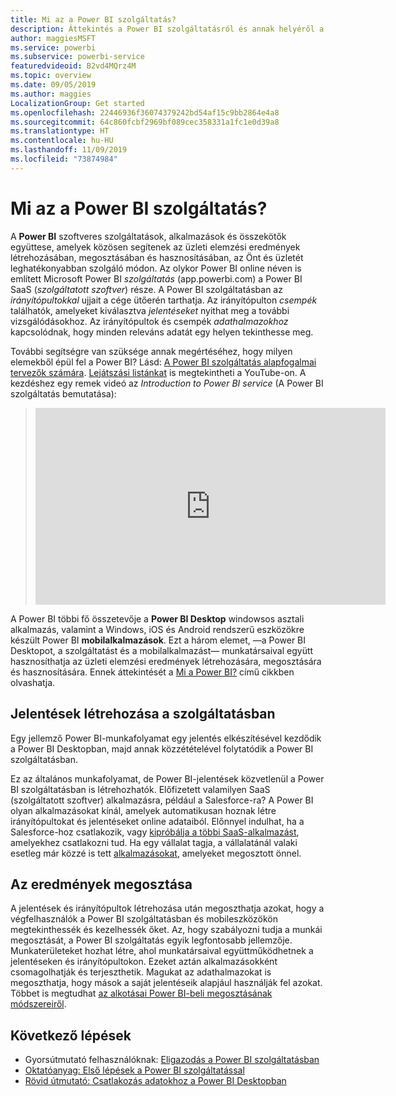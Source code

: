 ```yaml
---
title: Mi az a Power BI szolgáltatás?
description: Áttekintés a Power BI szolgáltatásról és annak helyéről a Power BI más alkotórészei között.
author: maggiesMSFT
ms.service: powerbi
ms.subservice: powerbi-service
featuredvideoid: B2vd4MQrz4M
ms.topic: overview
ms.date: 09/05/2019
ms.author: maggies
LocalizationGroup: Get started
ms.openlocfilehash: 22446936f36074379242bd54af15c9bb2864e4a8
ms.sourcegitcommit: 64c860fcbf2969bf089cec358331a1fc1e0d39a8
ms.translationtype: HT
ms.contentlocale: hu-HU
ms.lasthandoff: 11/09/2019
ms.locfileid: "73874984"
---
```

# <a name="what-is-the-power-bi-service"></a>Mi az a Power BI szolgáltatás?
A **Power BI** szoftveres szolgáltatások, alkalmazások és összekötők együttese, amelyek közösen segítenek az üzleti elemzési eredmények létrehozásában, megosztásában és hasznosításában, az Önt és üzletét leghatékonyabban szolgáló módon. Az olykor Power BI online néven is említett Microsoft Power BI *szolgáltatás* (app.powerbi.com) a Power BI SaaS (*szolgáltatott szoftver*) része. A Power BI szolgáltatásban az *irányítópultokkal* ujjait a cége ütőerén tarthatja. Az irányítópulton *csempék* találhatók, amelyeket kiválasztva *jelentéseket* nyithat meg a további vizsgálódásokhoz. Az irányítópultok és csempék *adathalmazokhoz* kapcsolódnak, hogy minden releváns adatát egy helyen tekinthesse meg. 

További segítségre van szüksége annak megértéséhez, hogy milyen elemekből épül fel a Power BI? Lásd: [A Power BI szolgáltatás alapfogalmai tervezők számára](service-basic-concepts.md). [Lejátszási listánkat](https://www.youtube.com/playlist?list=PL1N57mwBHtN0JFoKSR0n-tBkUJHeMP2cP) is megtekintheti a YouTube-on. A kezdéshez egy remek videó az *Introduction to Power BI service* (A Power BI szolgáltatás bemutatása):

> 
> <iframe width="560" height="315" src="https://www.youtube.com/embed/B2vd4MQrz4M" frameborder="0" allowfullscreen></iframe>
> 

A Power BI többi fő összetevője a **Power BI Desktop** windowsos asztali alkalmazás, valamint a Windows, iOS és Android rendszerű eszközökre készült Power BI **mobilalkalmazások**. Ezt a három elemet, &mdash;a Power BI Desktopot, a szolgáltatást és a mobilalkalmazást&mdash; munkatársaival együtt hasznosíthatja az üzleti elemzési eredmények létrehozására, megosztására és hasznosítására. Ennek áttekintését a [Mi a Power BI?](fundamentals/power-bi-overview.md) című cikkben olvashatja.

## <a name="creating-reports-in-the-service"></a>Jelentések létrehozása a szolgáltatásban
Egy jellemző Power BI-munkafolyamat egy jelentés elkészítésével kezdődik a Power BI Desktopban, majd annak közzétételével folytatódik a Power BI szolgáltatásban.  

Ez az általános munkafolyamat, de Power BI-jelentések közvetlenül a Power BI szolgáltatásban is létrehozhatók. Előfizetett valamilyen SaaS (szolgáltatott szoftver) alkalmazásra, például a Salesforce-ra? A Power BI olyan alkalmazásokat kínál, amelyek automatikusan hoznak létre irányítópultokat és jelentéseket online adataiból. Előnnyel indulhat, ha a Salesforce-hoz csatlakozik, vagy [kipróbálja a többi SaaS-alkalmazást](service-get-data.md), amelyekhez csatlakozni tud. Ha egy vállalat tagja, a vállalatánál valaki esetleg már közzé is tett [alkalmazásokat](service-create-distribute-apps.md), amelyeket megosztott önnel.

## <a name="sharing-your-findings"></a>Az eredmények megosztása 

A jelentések és irányítópultok létrehozása után megoszthatja azokat, hogy a végfelhasználók a Power BI szolgáltatásban és mobileszközökön megtekinthessék és kezelhessék őket. Az, hogy szabályozni tudja a munkái megosztását, a Power BI szolgáltatás egyik legfontosabb jellemzője. Munkaterületeket hozhat létre, ahol munkatársaival együttműködhetnek a jelentéseken és irányítópultokon. Ezeket aztán alkalmazásokként csomagolhatják és terjeszthetik. Magukat az adathalmazokat is megoszthatja, hogy mások a saját jelentéseik alapjául használják fel azokat. Többet is megtudhat [az alkotásai Power BI-beli megosztásának módszereiről](service-how-to-collaborate-distribute-dashboards-reports.md).

## <a name="next-steps"></a>Következő lépések
- Gyorsútmutató felhasználóknak: [Eligazodás a Power BI szolgáltatásban](consumer/end-user-experience.md)   
- [Oktatóanyag: Első lépések a Power BI szolgáltatással](service-get-started.md)
- [Rövid útmutató: Csatlakozás adatokhoz a Power BI Desktopban](desktop-quickstart-connect-to-data.md)
